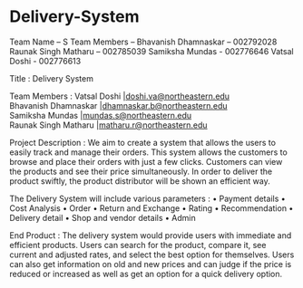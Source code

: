 # Delivery-System
Team Name – S Team Members – Bhavanish Dhamnaskar – 002792028 Raunak Singh Matharu – 002785039 Samiksha Mundas - 002776646 Vatsal Doshi - 002776613

Title : Delivery System

Team Members :
	Vatsal Doshi        	|doshi.va@northeastern.edu    
	Bhavanish Dhamnaskar	|dhamnaskar.b@northeastern.edu      
	Samiksha Mundas     	|mundas.s@northeastern.edu	   
	Raunak Singh Matharu	|matharu.r@northeastern.edu

Project Description :
We aim to create a system that allows the users to easily track and manage their orders. This system allows the customers to browse and place their orders with just a few clicks. Customers can view the products and see their price simultaneously.  In order to deliver the product swiftly, the product distributor will be shown an efficient way.

The Delivery System will include various parameters :
•	Payment details
•	Cost Analysis
•	Order
•	Return and Exchange
•	Rating
•	Recommendation
•	Delivery detail
•	Shop and vendor details
•	Admin

End Product :
The delivery system would provide users with immediate and efficient products. Users can search for the product, compare it, see current and adjusted rates, and select the best option for themselves. Users can also get information on old and new prices and can judge if the price is reduced or increased as well as get an option for a quick delivery option.
